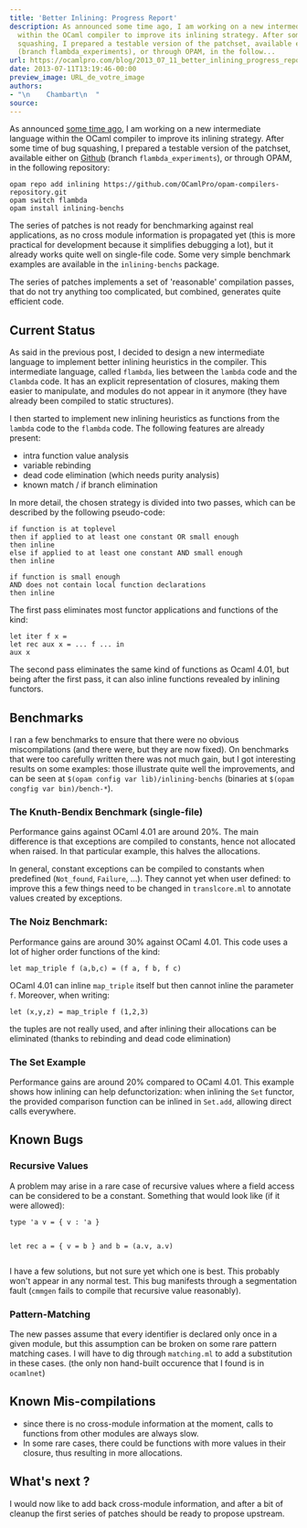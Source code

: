 ```yaml
---
title: 'Better Inlining: Progress Report'
description: As announced some time ago, I am working on a new intermediate language
  within the OCaml compiler to improve its inlining strategy. After some time of bug
  squashing, I prepared a testable version of the patchset, available either on Github
  (branch flambda_experiments), or through OPAM, in the follow...
url: https://ocamlpro.com/blog/2013_07_11_better_inlining_progress_report
date: 2013-07-11T13:19:46-00:00
preview_image: URL_de_votre_image
authors:
- "\n    Chambart\n  "
source:
---
```


<p>As announced <a href="https://ocamlpro.com/blog/optimisations-you-shouldnt-do">some time ago</a>, I am working on a new intermediate language within the OCaml compiler to improve its inlining strategy. After some time of bug squashing, I prepared a testable version of the patchset, available either on <a href="https://github.com/chambart/ocaml.git">Github</a> (branch <code>flambda_experiments</code>), or through OPAM, in the following repository:</p>
<pre><code class="language-shell-session">opam repo add inlining https://github.com/OCamlPro/opam-compilers-repository.git
opam switch flambda
opam install inlining-benchs
</code></pre>
<p>The series of patches is not ready for benchmarking against real applications, as no cross module information is propagated yet (this is more practical for development because it simplifies debugging a lot), but it already works quite well on single-file code. Some very simple benchmark examples are available in the <code>inlining-benchs</code> package.</p>
<p>The series of patches implements a set of 'reasonable' compilation passes, that do not try anything too complicated, but combined, generates quite efficient code.</p>
<h2>Current Status</h2>
<p>As said in the previous post, I decided to design a new intermediate language to implement better inlining heuristics in the compiler. This intermediate language, called <code>flambda</code>, lies between the <code>lambda</code> code and the <code>Clambda</code> code. It has an explicit representation of closures, making them easier to manipulate, and modules do not appear in it anymore (they have already been compiled to static structures).</p>
<p>I then started to implement new inlining heuristics as functions from the <code>lambda</code> code to the <code>flambda</code> code. The following features are already present:</p>
<ul>
<li>intra function value analysis
</li>
<li>variable rebinding
</li>
<li>dead code elimination (which needs purity analysis)
</li>
<li>known match / if branch elimination
</li>
</ul>
<p>In more detail, the chosen strategy is divided into two passes, which can be described by the following pseudo-code:</p>
<pre><code>if function is at toplevel
then if applied to at least one constant OR small enough
then inline
else if applied to at least one constant AND small enough
then inline
</code></pre>
<pre><code>if function is small enough
AND does not contain local function declarations
then inline
</code></pre>
<p>The first pass eliminates most functor applications and functions of the kind:</p>
<pre><code class="language-ocaml">let iter f x =
let rec aux x = ... f ... in
aux x
</code></pre>
<p>The second pass eliminates the same kind of functions as Ocaml 4.01, but being after the first pass, it can also inline functions revealed by inlining functors.</p>
<h2>Benchmarks</h2>
<p>I ran a few benchmarks to ensure that there were no obvious miscompilations (and there were, but they are now fixed). On benchmarks that were too carefully written there was not much gain, but I got interesting results on some examples: those illustrate quite well the improvements, and can be seen at <code>$(opam config var lib)/inlining-benchs</code> (binaries at <code>$(opam congfig var bin)/bench-*</code>).</p>
<h3>The Knuth-Bendix Benchmark (single-file)</h3>
<p>Performance gains against OCaml 4.01 are around 20%. The main difference is that exceptions are compiled to constants, hence not allocated when raised. In that particular example, this halves the allocations.</p>
<p>In general, constant exceptions can be compiled to constants when predefined (<code>Not_found</code>, <code>Failure</code>, ...). They cannot yet when user defined: to improve this a few things need to be changed in <code>translcore.ml</code> to annotate values created by exceptions.</p>
<h3>The Noiz Benchmark:</h3>
<p>Performance gains are around 30% against OCaml 4.01. This code uses a lot of higher order functions of the kind:</p>
<pre><code class="language-ocaml">let map_triple f (a,b,c) = (f a, f b, f c)
</code></pre>
<p>OCaml 4.01 can inline <code>map_triple</code> itself but then cannot inline the parameter <code>f</code>. Moreover, when writing:</p>
<pre><code class="language-ocaml">let (x,y,z) = map_triple f (1,2,3)
</code></pre>
<p>the tuples are not really used, and after inlining their allocations can be eliminated (thanks to rebinding and dead code elimination)</p>
<h3>The Set Example</h3>
<p>Performance gains are around 20% compared to OCaml 4.01. This example shows how inlining can help defunctorization: when inlining the <code>Set</code> functor, the provided comparison function can be inlined in <code>Set.add</code>, allowing direct calls everywhere.</p>
<h2>Known Bugs</h2>
<h3>Recursive Values</h3>
<p>A problem may arise in a rare case of recursive values where a field access can be considered to be a constant. Something that would look like (if it were allowed):</p>
<pre><code class="language-ocaml">type 'a v = { v : 'a }

let rec a = { v = b }
and b = (a.v, a.v)
</code></pre>
<p>I have a few solutions, but not sure yet which one is best. This probably won't appear in any normal test. This bug manifests through a segmentation fault (<code>cmmgen</code> fails to compile that recursive value reasonably).</p>
<h3>Pattern-Matching</h3>
<p>The new passes assume that every identifier is declared only once in a given module, but this assumption can be broken on some rare pattern matching cases. I will have to dig through <code>matching.ml</code> to add a substitution in these cases. (the only non hand-built occurence that I found is in <code>ocamlnet</code>)</p>
<h2>Known Mis-compilations</h2>
<ul>
<li>since there is no cross-module information at the moment, calls to functions from other modules are always slow.
</li>
<li>In some rare cases, there could be functions with more values in their closure, thus resulting in more allocations.
</li>
</ul>
<h2>What's next ?</h2>
<p>I would now like to add back cross-module information, and after a bit of cleanup the first series of patches should be ready to propose upstream.</p>

